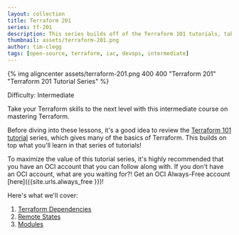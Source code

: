```yaml
---
layout: collection
title: Terraform 201
series: tf-201
description: This series builds off of the Terraform 101 tutorials, taking your Terraform expertise to the next level!
thumbnail: assets/terraform-201.png
author: tim-clegg
tags: [open-source, terraform, iac, devops, intermediate]
---
```


{% img aligncenter assets/terraform-201.png 400 400 "Terraform 201" "Terraform 201 Tutorial Series" %}

Difficulty: Intermediate

Take your Terraform skills to the next level with this intermediate course on mastering Terraform.

Before diving into these lessons, it's a good idea to review the [Terraform 101 tutorial](/tutorials/tf-101) series, which gives many of the basics of Terraform.  This builds on top what you'll learn in that series of tutorials!

To maximize the value of this tutorial series, it's highly recommended that you have an OCI account that you can follow along with.  If you don't have an OCI account, what are you waiting for?!  Get an OCI Always-Free account [here]({{site.urls.always_free }})!

Here's what we'll cover:

1. [Terraform Dependencies](1-dependencies)
2. [Remote States](2-remotes)
3. [Modules](3-modules)
